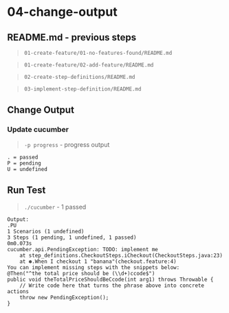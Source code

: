 # 04-change-output

## README.md - previous steps

> `01-create-feature/01-no-features-found/README.md`

> `01-create-feature/02-add-feature/README.md`

> `02-create-step-definitions/README.md`

> `03-implement-step-definition/README.md`

## Change Output

### Update cucumber

> `-p progress` - progress output

```
. = passed
P = pending
U = undefined
```

## Run Test

> `./cucumber` - 1 passed

```
Output:
.PU
1 Scenarios (1 undefined)
3 Steps (1 pending, 1 undefined, 1 passed)
0m0.073s
cucumber.api.PendingException: TODO: implement me
	at step_definitions.CheckoutSteps.iCheckout(CheckoutSteps.java:23)
	at ✽.When I checkout 1 "banana"(checkout.feature:4)
You can implement missing steps with the snippets below:
@Then("^the total price should be (\\d+)ccode$")
public void theTotalPriceShouldBeCcode(int arg1) throws Throwable {
    // Write code here that turns the phrase above into concrete actions
    throw new PendingException();
}
```
